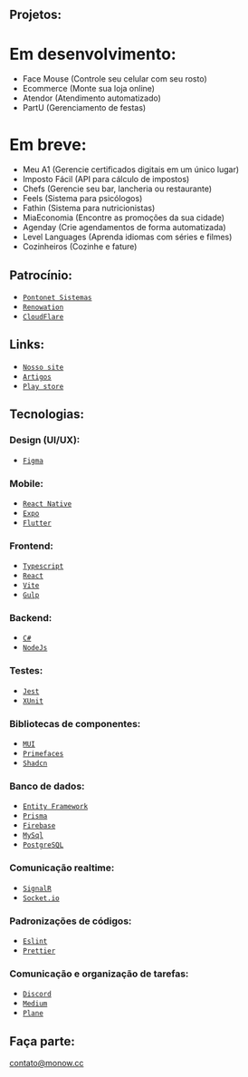 ## Projetos:

# Em desenvolvimento:
- Face Mouse (Controle seu celular com seu rosto)
- Ecommerce (Monte sua loja online)
- Atendor (Atendimento automatizado)
- PartU (Gerenciamento de festas)

# Em breve:
- Meu A1 (Gerencie certificados digitais em um único lugar)
- Imposto Fácil (API para cálculo de impostos)
- Chefs (Gerencie seu bar, lancheria ou restaurante)
- Feels (Sistema para psicólogos)
- Fathin (Sistema para nutricionistas)
- MiaEconomia (Encontre as promoções da sua cidade)
- Agenday (Crie agendamentos de forma automatizada)
- Level Languages (Aprenda idiomas com séries e filmes)
- Cozinheiros (Cozinhe e fature)

## Patrocínio:

- [`Pontonet Sistemas`](https://pontonetsistemas.com/)
- [`Renowation`](https://renowation.be)
- [`CloudFlare`](https://www.cloudflare.com/pt-br/)

## Links:

- [`Nosso site`](https://monow.com.br)
- [`Artigos`](https://medium.com/@monow.cc)
- [`Play store`](https://play.google.com/store/apps/dev?id=7597092309773950275)

## Tecnologias:

### Design (UI/UX):
- [`Figma`](https://www.figma.com/)

### Mobile:
- [`React Native`](https://reactnative.dev/docs/getting-started)
- [`Expo`](https://docs.expo.dev)
- [`Flutter`](https://flutter.dev/)

### Frontend:
- [`Typescript`](https://www.typescriptlang.org/docs)
- [`React`](https://reactjs.org/docs/getting-started.html)
- [`Vite`](https://vitejs.dev)
- [`Gulp`](https://gulpjs.com/docs/en/getting-started/quick-start)

### Backend:
- [`C#`](https://learn.microsoft.com/pt-br/dotnet/csharp)
- [`NodeJs`](https://nodejs.org/en/docs)

### Testes:
- [`Jest`](https://jestjs.io/docs/getting-started)
- [`XUnit`](https://xunit.net/#documentation)

### Bibliotecas de componentes:
- [`MUI`](https://mui.com/pt/material-ui/getting-started/overview)
- [`Primefaces`](https://www.primefaces.org/primereact/setup)
- [`Shadcn`](https://ui.shadcn.com/)

### Banco de dados:
- [`Entity Framework`](https://learn.microsoft.com/en-us/ef/core)
- [`Prisma`](https://www.prisma.io/docs)
- [`Firebase`](https://firebase.google.com/docs)
- [`MySql`](https://dev.mysql.com/doc)
- [`PostgreSQL`](https://www.postgresql.org/)

### Comunicação realtime:
- [`SignalR`](https://learn.microsoft.com/en-us/aspnet/core/signalr/introduction)
- [`Socket.io`](https://socket.io/docs/v4)

### Padronizações de códigos:
- [`Eslint`](https://eslint.org)
- [`Prettier`](https://prettier.io)

### Comunicação e organização de tarefas:
- [`Discord`](https://discord.com)
- [`Medium`](https://medium.com)
- [`Plane`](https://plane.so)

## Faça parte:
contato@monow.cc
